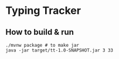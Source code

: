 # Typing Tracker

## How to build & run

```shell
./mvnw package # to make jar
java -jar target/tt-1.0-SNAPSHOT.jar 3 33
```
